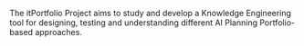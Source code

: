 The itPortfolio Project aims to study and develop a Knowledge Engineering tool for designing, testing and understanding different AI Planning Portfolio-based approaches.